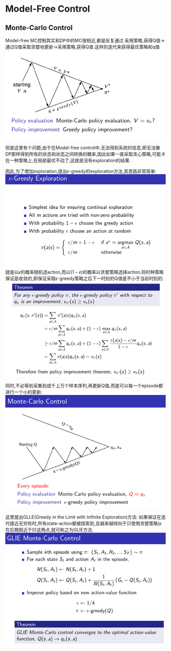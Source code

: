 # Model-Free Control
## Monte-Carlo Control
Model-free MC控制其实和DP中的MC很相近,都是反复通过
采用策略,获得Q值->通过Q值采取贪婪地更新->采用策略,获得Q值
这样的迭代来获得最优策略和q值
![title](https://raw.githubusercontent.com/HViktorTsoi/gitnote-image/master/gitnote/2019/06/11/1560267401367-1560267401448.png)

但是这里有个问题,由于在Model-free control中,无法得到系统的信息,即无法像DP那样得到所有的状态和状态之间转换的概率,因此如果一直采取贪心策略,可能卡在一种策略上,在局部最优不动了,这就是没有exploration的结果.

因此,为了增加exploration,提出$\epsilon$-greedy的exploration方法,其思路非常简单:
![title](https://raw.githubusercontent.com/HViktorTsoi/gitnote-image/maste=r/gitnote/2019/06/11/1560268268987-1560268268988.png)
就是以$\epsilon$的概率随机选action,而以$(1-\epsilon)$的概率以贪婪策略选择action.同时种策略保证是收敛的,即保证采取$\epsilon$-greedy策略之后下一时刻的Q值是不小于当前时刻的.
![title](https://raw.githubusercontent.com/HViktorTsoi/gitnote-image/master/gitnote/2019/06/11/1560268683346-1560268683379.png)

同时,不必等到采集到成千上万个样本序列,再更新Q值,而是可以每一个episode都进行一个小的更新:
![title](https://raw.githubusercontent.com/HViktorTsoi/gitnote-image/master/gitnote/2019/06/11/1560268422113-1560268422114.png)

这里提出GLLE(Greedy in the Limit with Infinite Exploration)方法:
如果保证在迭代接近无穷轮时,所有state-action都被探索到,且越来越倾向于只使用贪婪策略($\epsilon$在后期趋近于0)这两点,就可称之为GLIE方法.
![title](https://raw.githubusercontent.com/HViktorTsoi/gitnote-image/master/gitnote/2019/06/11/1560268751386-1560268751387.png)